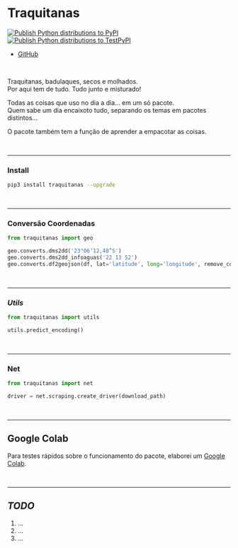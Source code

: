 # Traquitanas

[![Publish Python distributions to PyPI](https://github.com/traquitanas/traquitanas/actions/workflows/publish-to-pypi.yml/badge.svg)](https://github.com/traquitanas/traquitanas/actions/workflows/publish-to-pypi.yml)
<br>
[![Publish Python distributions to TestPyPI](https://github.com/traquitanas/traquitanas/actions/workflows/publish-to-test-pypi.yml/badge.svg)](https://github.com/traquitanas/traquitanas/actions/workflows/publish-to-test-pypi.yml)
- [GitHub](https://github.com/traquitanas/traquitanas)

<br>

Traquitanas, badulaques, secos e molhados.<br>
Por aqui tem de tudo. Tudo junto e misturado!

Todas as coisas que uso no dia a dia... em um só pacote.<br>
Quem sabe um dia encaixoto tudo, separando os temas em pacotes distintos...

O pacote também tem a função de aprender a empacotar as coisas.

<br>

---

### Install

```bash
pip3 install traquitanas --upgrade
```

<br>

---

### Conversão Coordenadas

```python
from traquitanas import geo

geo.converts.dms2dd('23°06’12,48”S')
geo.converts.dms2dd_infoaguas('22 13 52')
geo.converts.df2geojson(df, lat='latitude', long='longitude', remove_coords_properties=True)
```

<br>

---

### _Utils_

```python
from traquitanas import utils

utils.predict_encoding()
```

<br>

---

### Net

```python
from traquitanas import net

driver = net.scraping.create_driver(download_path)
```

<br>

---

## Google Colab

Para testes rápidos sobre o funcionamento do pacote, elaborei um [Google Colab](https://colab.research.google.com/drive/1WfiEeO4jeeiLPiCknGWfvHI-O3b5NbjE?usp=sharing).

<br>

---

## _TODO_

1. ...
2. ...
3. ...
